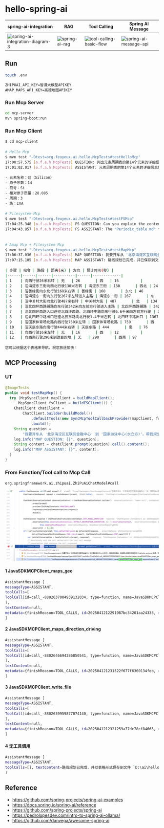 # hello-spring-ai

| spring-ai-integration | RAG  | Tool Calling | Spring AI Message |
| --------------------- | ---- | ---------------- | ----------------- |
|   ![spring-ai-integration-diagram-3](https://docs.spring.io/spring-ai/reference/_images/spring-ai-integration-diagram-3.svg)                    |  ![spring-ai-rag](https://docs.spring.io/spring-ai/reference/_images/spring-ai-rag.jpg)    |    ![tool-calling-basic-flow](https://docs.spring.io/spring-ai/reference/_images/tools/tool-calling-01.jpg)              |  ![spring-ai-message-api](https://docs.spring.io/spring-ai/reference/_images/spring-ai-message-api.jpg)                 |

## Run

```sh
touch .env
```

```env
ZHIPUAI_API_KEY=智谱大模型APIKEY
AMAP_MAPS_API_KEY=高德地图APIKEY
```

### Run Mcp Server

```sh
cd mcp-server
mvn spring-boot:run
```

### Run Mcp Client

```sh
$ cd mcp-client

# Hello Mcp
$ mvn test "-Dtest=org.feuyeux.ai.hello.McpTests#testHelloMcp"
17:00:57.575 [o.f.a.h.McpTests] QUESTION: 列出元素周期表的第14个元素的详细信息
17:01:02.017 [o.f.a.h.McpTests] ASSISTANT: 元素周期表的第14个元素的详细信息如下：

- 元素名称：硅（Silicon）
- 原子序数：14
- 符号：Si
- 相对原子质量：28.085
- 周期：3
- 族：IVA

# Filesystem Mcp
$ mvn test "-Dtest=org.feuyeux.ai.hello.McpTests#testFSMcp"
17:04:25.348 [o.f.a.h.McpTests] FS QUESTION: Can you explain the content of the Periodic_table.md in D:\ai\hello-spring-ai\mcp-client?
17:04:43.857 [o.f.a.h.McpTests] FS ASSISTANT: The "Periodic_table.md" file in the "D:\ai\hello-spring-ai\mcp-client" directory provides a detailed explanation of the periodic table of elements. It covers the history, structure, and variations of the periodic table, as well as periodic trends such as atomic radius, ionization energy, electron affinity, valence and oxidation states, electronegativity, and metallicity. The file also discusses the classification of elements, including group names and numbers, presentation forms, and electron configurations. It further explores variations in the periodic table, such as the placement of period 1 elements and group 3 elements. Additionally, the file delves into the history of the periodic table, including early attempts at classification, Mendeleev\'s contributions, the discovery of atomic number, and the development of electron shell theory. The file concludes by discussing the potential extension of the periodic table beyond the seventh period and alternative periodic table formats.


# Amap Mcp + Filesystem Mcp
$ mvn test "-Dtest=org.feuyeux.ai.hello.McpTests#testMapMcp"
17:06:37.036 [o.f.a.h.McpTests] MAP QUESTION: 我要开车从 '北京海淀区互联网金融中心' 到 '国家游泳中心(水立方)'。帮我规划路线，将结果以表格形式保存 到 D:\ai\hello-spring-ai\mcp-client 目录，文件名为 'amap.md'。
17:07:15.105 [o.f.a.h.McpTests] MAP ASSISTANT: 路线规划已完成，并已保存到文件 "D:\ai\hello-spring-ai\mcp-client\amap.md" 中。以下是路线的表格形式 ：

| 步骤 | 指令 | 路段 | 距离(米) | 方向 | 预计时间(秒) |
|------|------|------|----------|------|-------------|
| 1    | 向西行驶26米右转 | 无   | 26       | 西   | 16          |
| 2    | 沿海淀东三街向西北行驶130米右转 | 海淀东三街 | 130       | 西北 | 24          |
| 3    | 沿善缘街向东北行驶168米右转 | 善缘街 | 168       | 东北 | 46          |
| 4    | 沿海淀东一街向东行驶267米左转进入主路 | 海淀东一街 | 267       | 东   | 103         |
| 5    | 沿中关村大街向北行驶487米右转 | 中关村大街 | 487       | 北   | 134         |
| 6    | 沿北四环西路辅路向东行驶342米向左前方行驶进入主路 | 北四环西路辅路 | 342       | 东   | 80          |
| 7    | 沿北四环西路入口途径北四环西路、北四环中路向东行驶6.6千米向左前方行驶 | 北四环西路入口 | 6584       | 东   | 801         |
| 8    | 沿北四环中路出口途径北辰东路向北行驶1.4千米左转 | 北四环中路出口 | 1367       | 北   | 348         |
| 9    | 沿国家体育场北路向西行驶750米左转 | 国家体育场北路 | 750       | 西   | 175         |
| 10   | 沿天辰东路向南行驶444米右转 | 天辰东路 | 444       | 南   | 76          |
| 11   | 向西行驶16米左转 | 无   | 16       | 西   | 12          |
| 12   | 向西南行驶290米到达目的地 | 无   | 290       | 西南 | 97          |

您可以根据这个表格来导航。祝您旅途愉快！
```

## MCP Processing

### UT

```java
@ImageTests
public void testMapMcp() {
  try (McpSyncClient mapClient = buildMapClient();
      McpSyncClient fsClient = buildFSClient()) {
    ChatClient chatClient =
        ChatClient.builder(buildModel())
            .defaultTools(new SyncMcpToolCallbackProvider(mapClient, fsClient))
            .build();
    String question =
        "我要开车从 '北京海淀区互联网金融中心' 到 '国家游泳中心(水立方)'。帮我规划路线，将结果以表格形式保存到 " + getUserDir() + " 目录";
    log.info("MAP QUESTION: {}", question);
    String content = chatClient.prompt(question).call().content();
    log.info("MAP ASSISTANT: {}", content);
  }
}
```

### From Function/Tool call to Mcp Call

`org.springframework.ai.zhipuai.ZhiPuAiChatModel#call`

![tool_call](tool_call.png)

#### 1 JavaSDKMCPClient_maps_geo

```sh
AssistantMessage [
messageType=ASSISTANT, 
toolCalls=[
ToolCall[id=call_-8802637004939132034, type=function, name=JavaSDKMCPClient_maps_geo, arguments={"address": "北京海淀区互联网金融中心"}], ToolCall[id=call_-8802637004939132033, type=function, name=JavaSDKMCPClient_maps_geo, arguments={"address": "国家游泳中心(水立方)"}]
], 
textContent=null, 
metadata={finishReason=TOOL_CALLS, id=2025041212291987bc34201aa24335, role=ASSISTANT, messageType=ASSISTANT}
]
```

#### 2 JavaSDKMCPClient_maps_direction_driving

```sh
AssistantMessage [
messageType=ASSISTANT, 
toolCalls=[
ToolCall[id=call_-8802646694386850541, type=function, name=JavaSDKMCPClient_maps_direction_driving, arguments={"origin": "116.313133,39.979318", "destination": "116.390397,39.992834"}]
], 
textContent=null, 
metadata={finishReason=TOOL_CALLS, id=202504121231322f677f6360134feb, role=ASSISTANT, messageType=ASSISTANT}
]
```

#### 3 JavaSDKMCPClient_write_file

```sh
AssistantMessage [
messageType=ASSISTANT, 
toolCalls=[
ToolCall[id=call_-8802639959877074140, type=function, name=JavaSDKMCPClient_write_file, arguments={"content": "| 步骤 | 指令 | 距离(米) | 预计时间(秒) |\n| --- | --- | --- | --- |\n| 1 | 向西行驶26米右转 | 26 | 14 |\n| 2 | 沿海淀东三街向西北行驶130米右转 | 130 | 26 |\n| 3 | 沿善缘街向东北行驶168米右转 | 168 | 33 |\n| 4 | 沿海淀东一街向东行驶267米左转进入主路 | 267 | 64 |\n| 5 | 沿中关村大街向北行驶487米右转 | 487 | 84 |\n| 6 | 沿北四环西路辅路向东行驶342米向左前方行驶进入主路 | 342 | 57 |\n| 7 | 沿北四环西路入口途径北四环西路、北四环中路向东行驶6.6千米向左前方行驶 | 6584 | 344 |\n| 8 | 沿北四环中路出口途径北辰东路向北行驶1.4千米左转 | 1367 | 218 |\n| 9 | 沿国家体育场北路向西行驶750米左转 | 750 | 170 |\n| 10 | 沿天辰东路向南行驶444米右转 | 444 | 90 |\n| 11 | 向西行驶16米左转 | 16 | 11 |\n| 12 | 向西南行驶290米到达目的地 | 290 | 97 |", "path": "D:\\ai\\hello-spring-ai\\amap.md"}]
], 
textContent=null, 
metadata={finishReason=TOOL_CALLS, id=2025041212321259a77dc78cf84665, role=ASSISTANT, messageType=ASSISTANT}
]
```

#### 4 无工具调用

```sh
AssistantMessage [
messageType=ASSISTANT, 
toolCalls=[], textContent=路线规划已完成，并以表格形式保存到文件 `D:\ai\hello-spring-ai\amap.md` 中。您可以根据该文件中的指引开车从 '北京海淀区互联网金融中心' 到 '国家游泳中心(水立方)'。祝您旅途愉快！, metadata={finishReason=STOP, id=20250412123324a6991a3f70ad4d1c, role=ASSISTANT, messageType=ASSISTANT}
]
````

## Reference

- <https://github.com/spring-projects/spring-ai-examples>
- <https://docs.spring.io/spring-ai/reference>
- <https://github.com/spring-projects/spring-ai>
- <https://pedrolopesdev.com/intro-to-spring-ai-ollama/>
- <https://github.com/danvega/awesome-spring-ai>
